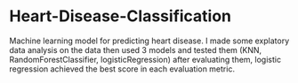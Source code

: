 # Heart-Disease-Classification
Machine learning model for predicting heart disease.
I made some explatory data analysis on the data then used 3 models and tested them (KNN, RandomForestClassifier, logisticRegression) after evaluating them,  logistic 
regression achieved the best score in each evaluation metric.

